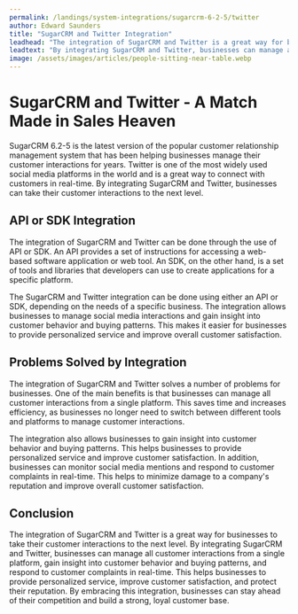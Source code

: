 ```yaml
---
permalink: /landings/system-integrations/sugarcrm-6-2-5/twitter
author: Edward Saunders
title: "SugarCRM and Twitter Integration"
leadhead: "The integration of SugarCRM and Twitter is a great way for businesses to take their customer interactions to the next level"
leadtext: "By integrating SugarCRM and Twitter, businesses can manage all customer interactions from a single platform, gain insight into customer behavior and buying patterns, and respond to customer complaints in real-time. This helps businesses to provide personalized service, improve customer satisfaction, and protect their reputation. By embracing this integration, businesses can stay ahead of their competition and build a strong, loyal customer base."
image: /assets/images/articles/people-sitting-near-table.webp
---
```

<div class="arttext">
<h1>SugarCRM and Twitter - A Match Made in Sales Heaven</h1>

<p>SugarCRM 6.2-5 is the latest version of the popular customer relationship management system that has been helping businesses manage their customer interactions for years. Twitter is one of the most widely used social media platforms in the world and is a great way to connect with customers in real-time. By integrating SugarCRM and Twitter, businesses can take their customer interactions to the next level.</p>

<h2>API or SDK Integration</h2>

<p>The integration of SugarCRM and Twitter can be done through the use of API or SDK. An API provides a set of instructions for accessing a web-based software application or web tool. An SDK, on the other hand, is a set of tools and libraries that developers can use to create applications for a specific platform.</p>

<p>The SugarCRM and Twitter integration can be done using either an API or SDK, depending on the needs of a specific business. The integration allows businesses to manage social media interactions and gain insight into customer behavior and buying patterns. This makes it easier for businesses to provide personalized service and improve overall customer satisfaction.</p>

<h2>Problems Solved by Integration</h2>

<p>The integration of SugarCRM and Twitter solves a number of problems for businesses. One of the main benefits is that businesses can manage all customer interactions from a single platform. This saves time and increases efficiency, as businesses no longer need to switch between different tools and platforms to manage customer interactions.</p>

<p>The integration also allows businesses to gain insight into customer behavior and buying patterns. This helps businesses to provide personalized service and improve customer satisfaction. In addition, businesses can monitor social media mentions and respond to customer complaints in real-time. This helps to minimize damage to a company's reputation and improve overall customer satisfaction.</p>

<h2>Conclusion</h2>

<p>The integration of SugarCRM and Twitter is a great way for businesses to take their customer interactions to the next level. By integrating SugarCRM and Twitter, businesses can manage all customer interactions from a single platform, gain insight into customer behavior and buying patterns, and respond to customer complaints in real-time. This helps businesses to provide personalized service, improve customer satisfaction, and protect their reputation. By embracing this integration, businesses can stay ahead of their competition and build a strong, loyal customer base.</p>

</div>